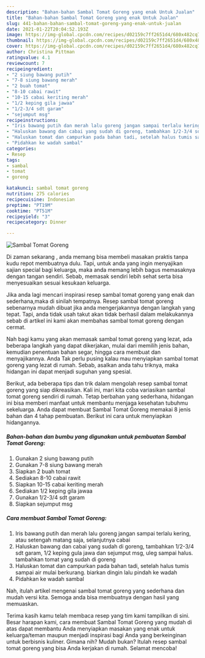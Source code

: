 ```yaml
---
description: "Bahan-bahan Sambal Tomat Goreng yang enak Untuk Jualan"
title: "Bahan-bahan Sambal Tomat Goreng yang enak Untuk Jualan"
slug: 441-bahan-bahan-sambal-tomat-goreng-yang-enak-untuk-jualan
date: 2021-01-22T20:04:52.193Z
image: https://img-global.cpcdn.com/recipes/d02159c7ff2651d4/680x482cq70/sambal-tomat-goreng-foto-resep-utama.jpg
thumbnail: https://img-global.cpcdn.com/recipes/d02159c7ff2651d4/680x482cq70/sambal-tomat-goreng-foto-resep-utama.jpg
cover: https://img-global.cpcdn.com/recipes/d02159c7ff2651d4/680x482cq70/sambal-tomat-goreng-foto-resep-utama.jpg
author: Christina Pittman
ratingvalue: 4.1
reviewcount: 7
recipeingredient:
- "2 siung bawang putih"
- "7-8 siung bawang merah"
- "2 buah tomat"
- "8-10 cabai rawit"
- "10-15 cabai keriting merah"
- "1/2 keping gila jawaa"
- "1/2-3/4 sdt garam"
- "sejumput msg"
recipeinstructions:
- "Iris bawang putih dan merah lalu goreng jangan sampai terlalu kering, atau setengah matang saja, selanjutnya cabai"
- "Haluskan bawang dan cabai yang sudah di goreng, tambahkan 1/2-3/4 sdt garam, 1/2 keping gula jawa dan sejumput msg, uleg sampai halus. tambahkan tomat yang sudah di goreng"
- "Haluskan tomat dan campurkan pada bahan tadi, setelah halus tumis sampai air mulai berkurang. biarkan dingin lalu pindah ke wadah"
- "Pidahkan ke wadah sambal"
categories:
- Resep
tags:
- sambal
- tomat
- goreng

katakunci: sambal tomat goreng 
nutrition: 275 calories
recipecuisine: Indonesian
preptime: "PT19M"
cooktime: "PT51M"
recipeyield: "3"
recipecategory: Dinner

---
```



![Sambal Tomat Goreng](https://img-global.cpcdn.com/recipes/d02159c7ff2651d4/680x482cq70/sambal-tomat-goreng-foto-resep-utama.jpg)

Di zaman  sekarang , anda memang bisa membeli masakan praktis tanpa kudu repot membuatnya dulu. Tapi, untuk anda yang ingin menyajikan sajian special bagi keluarga, maka anda memang lebih bagus memasaknya dengan tangan sendiri. Sebab, memasak sendiri lebih sehat serta bisa menyesuaikan sesuai kesukaan keluarga.

Jika anda lagi mencari inspirasi resep sambal tomat goreng yang enak dan sederhana,maka di sinilah tempatnya. Resep sambal tomat goreng  sebenarnya mudah dibuat jika anda mengerjakannya dengan langkah yang tepat. Tapi, anda tidak usah takut akan tidak berhasil dalam melakukannya 
sebab di artikel ini kami akan membahas sambal tomat goreng dengan cermat.  



Nah bagi kamu yang akan memasak sambal tomat goreng yang lezat, ada beberapa langkah yang dapat dikerjakan, mulai dari memilih jenis bahan, kemudian penentuan bahan segar, hingga cara membuat dan menyajikannya. Anda Tak perlu pusing kalau mau menyiapkan sambal tomat goreng yang lezat di rumah. Sebab, asalkan anda  tahu triknya, maka hidangan ini dapat menjadi suguhan yang spesial.

Berikut, ada beberapa tips dan trik dalam mengolah resep sambal tomat goreng yang siap dikreasikan. Kali ini, mari kita coba variasikan sambal tomat goreng sendiri di rumah. Tetap berbahan yang sederhana, hidangan ini bisa memberi manfaat untuk membantu menjaga kesehatan tubuhmu sekeluarga. Anda dapat membuat Sambal Tomat Goreng memakai 8 jenis bahan dan 4 tahap pembuatan. Berikut ini cara untuk menyiapkan hidangannya.

<!--inarticleads1-->

##### Bahan-bahan dan bumbu yang digunakan untuk pembuatan Sambal Tomat Goreng:

1. Gunakan 2 siung bawang putih
1. Gunakan 7-8 siung bawang merah
1. Siapkan 2 buah tomat
1. Sediakan 8-10 cabai rawit
1. Siapkan 10-15 cabai keriting merah
1. Sediakan 1/2 keping gila jawaa
1. Gunakan 1/2-3/4 sdt garam
1. Siapkan sejumput msg




<!--inarticleads2-->

##### Cara membuat Sambal Tomat Goreng:

1. Iris bawang putih dan merah lalu goreng jangan sampai terlalu kering, atau setengah matang saja, selanjutnya cabai
1. Haluskan bawang dan cabai yang sudah di goreng, tambahkan 1/2-3/4 sdt garam, 1/2 keping gula jawa dan sejumput msg, uleg sampai halus. tambahkan tomat yang sudah di goreng
1. Haluskan tomat dan campurkan pada bahan tadi, setelah halus tumis sampai air mulai berkurang. biarkan dingin lalu pindah ke wadah
1. Pidahkan ke wadah sambal




Nah, itulah artikel mengenai  sambal tomat goreng  yang sederhana dan mudah versi kita. Semoga anda bisa membuatnya dengan hasil yang memuaskan. 

Terima kasih kamu telah membaca resep yang tim kami tampilkan di sini. Besar harapan kami, cara membuat  Sambal Tomat Goreng yang mudah di atas dapat membantu Anda menyiapkan masakan yang enak untuk keluarga/teman maupun menjadi inspirasi bagi Anda yang berkeinginan untuk berbisnis kuliner. Gimana nih? Mudah bukan? Itulah resep sambal tomat goreng yang bisa Anda kerjakan di rumah. Selamat mencoba!

